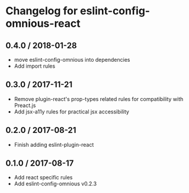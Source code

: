 # Changelog for eslint-config-omnious-react

## 0.4.0 / 2018-01-28

* move eslint-config-omnious into dependencies
* Add import rules

## 0.3.0 / 2017-11-21

* Remove plugin-react's prop-types related rules for compatibility with Preact.js
* Add jsx-a11y rules for practical jsx accessibility

## 0.2.0 / 2017-08-21

* Finish adding eslint-plugin-react

## 0.1.0 / 2017-08-17

* Add react specific rules
* Add eslint-config-omnious v0.2.3
